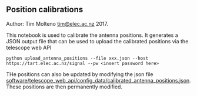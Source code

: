 ## Position calibrations

Author: Tim Molteno tim@elec.ac.nz 2017.

This notebook is used to calibrate the antenna positions. It generates a JSON output file that
can be used to upload the calibrated positions via the telescope web API

    python upload_antenna_positions --file xxx.json --host https://tart.elec.ac.nz/signal --pw <insert password here>

THe positions can also be updated by modifying the json file [software/telescope_web_api/config_data/calibrated_antenna_positions.json](../../../software/containers/telescope_web_api/config_data/calibrated_antenna_positions.json). These positions are then permanently modified.
